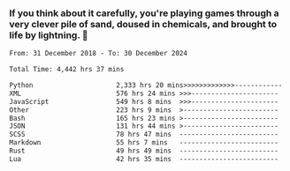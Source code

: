 ### If you think about it carefully, you're playing games through a very clever pile of sand, doused in chemicals, and brought to life by lightning.  👋


<!--START_SECTION:waka-->

```txt
From: 31 December 2018 - To: 30 December 2024

Total Time: 4,442 hrs 37 mins

Python                     2,333 hrs 20 mins>>>>>>>>>>>>>------------   52.53 %
XML                        576 hrs 24 mins >>>----------------------   12.98 %
JavaScript                 549 hrs 8 mins  >>>----------------------   12.36 %
Other                      223 hrs 9 mins  >------------------------   05.02 %
Bash                       165 hrs 23 mins >------------------------   03.72 %
JSON                       131 hrs 44 mins >------------------------   02.97 %
SCSS                       78 hrs 47 mins  -------------------------   01.77 %
Markdown                   55 hrs 7 mins   -------------------------   01.24 %
Rust                       49 hrs 49 mins  -------------------------   01.12 %
Lua                        42 hrs 35 mins  -------------------------   00.96 %
```

<!--END_SECTION:waka-->
